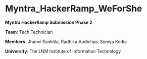 # Myntra_HackerRamp_WeForShe

**Myntra HackerRamp Submission Phase 2** 

**Team**: Tech Technician

**Members**: Jhanvi Sankhla, Radhika Audichya, Somya Kedia

**University**: The LNM Institute of Information Technology
